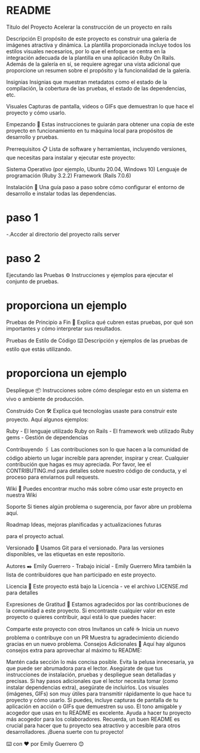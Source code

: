 # README

Título del Proyecto
Acelerar la construcción de un proyecto en rails 

Descripción
El propósito de este proyecto es construir una galería de imágenes atractiva y dinámica. La plantilla proporcionada incluye todos los estilos visuales necesarios, por lo que el enfoque se centra en la integración adecuada de la plantilla en una aplicación Ruby On Rails. Además de la galería en sí, se requiere agregar una vista adicional que proporcione un resumen sobre el propósito y la funcionalidad de la galería.

Insignias
Insignias que muestran metadatos como el estado de la compilación, la cobertura de las pruebas, el estado de las dependencias, etc.

Visuales
Capturas de pantalla, videos o GIFs que demuestran lo que hace el proyecto y cómo usarlo.

Empezando 🚀
Estas instrucciones te guiarán para obtener una copia de este proyecto en funcionamiento en tu máquina local para propósitos de desarrollo y pruebas.

Prerrequisitos 📋
Lista de software y herramientas, incluyendo versiones, que necesitas para instalar y ejecutar este proyecto:

Sistema Operativo (por ejemplo, Ubuntu 20.04, Windows 10)
Lenguaje de programación (Ruby 3.2.2)
Framework (Rails 7.0.6)


Instalación 🔧
Una guía paso a paso sobre cómo configurar el entorno de desarrollo e instalar todas las dependencias.

# paso 1
-.Accder al directorio del proyecto
   rails server

# paso 2
Ejecutando las Pruebas ⚙️
Instrucciones y ejemplos para ejecutar el conjunto de pruebas.

# proporciona un ejemplo
Pruebas de Principio a Fin 🔩
Explica qué cubren estas pruebas, por qué son importantes y cómo interpretar sus resultados.

Pruebas de Estilo de Código ⌨️
Descripción y ejemplos de las pruebas de estilo que estás utilizando.

# proporciona un ejemplo
Despliegue 📦
Instrucciones sobre cómo desplegar esto en un sistema en vivo o ambiente de producción.

Construido Con 🛠️
Explica qué tecnologías usaste para construir este proyecto. Aquí algunos ejemplos:

Ruby - El lenguaje utilizado
Ruby on Rails - El framework web utilizado
Ruby gems - Gestión de dependencias

Contribuyendo 🖇️
Las contribuciones son lo que hacen a la comunidad de código abierto un lugar increíble para aprender, inspirar y crear. Cualquier contribución que hagas es muy apreciada. Por favor, lee el CONTRIBUTING.md para detalles sobre nuestro código de conducta, y el proceso para enviarnos pull requests.

Wiki 📖
Puedes encontrar mucho más sobre cómo usar este proyecto en nuestra Wiki

Soporte
Si tienes algún problema o sugerencia, por favor abre un problema aquí.

Roadmap
Ideas, mejoras planificadas y actualizaciones futuras

para el proyecto actual.

Versionado 📌
Usamos Git para el versionado. Para las versiones disponibles, ve las etiquetas en este repositorio.

Autores ✒️
Emily Guerrero - Trabajo inicial - Emily Guerrero
Mira también la lista de contribuidores que han participado en este proyecto.

Licencia 📄
Este proyecto está bajo la Licencia  - ve el archivo LICENSE.md para detalles

Expresiones de Gratitud 🎁
Estamos agradecidos por las contribuciones de la comunidad a este proyecto. Si encontraste cualquier valor en este proyecto o quieres contribuir, aquí está lo que puedes hacer:

Comparte este proyecto con otros
Invítanos un café ☕
Inicia un nuevo problema o contribuye con un PR
Muestra tu agradecimiento diciendo gracias en un nuevo problema.
Consejos Adicionales 📝
Aquí hay algunos consejos extra para aprovechar al máximo tu README:

Mantén cada sección lo más concisa posible. Evita la pelusa innecesaria, ya que puede ser abrumadora para el lector.
Asegúrate de que tus instrucciones de instalación, pruebas y despliegue sean detalladas y precisas. Si hay pasos adicionales que el lector necesita tomar (como instalar dependencias extra), asegúrate de incluirlos.
Los visuales (imágenes, GIFs) son muy útiles para transmitir rápidamente lo que hace tu proyecto y cómo usarlo. Si puedes, incluye capturas de pantalla de tu aplicación en acción o GIFs que demuestren su uso.
El tono amigable y acogedor que usas en tu README es excelente. Ayuda a hacer tu proyecto más acogedor para los colaboradores.
Recuerda, un buen README es crucial para hacer que tu proyecto sea atractivo y accesible para otros desarrolladores. ¡Buena suerte con tu proyecto!

⌨️ con ❤️ por Emily Guerrero 😊